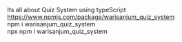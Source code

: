 Its all about Quiz System using typeScript<br />
https://www.npmjs.com/package/warisanjum_quiz_system<br />
npm i warisanjum_quiz_system<br />
npx npm i warisanjum_quiz_system<br />
